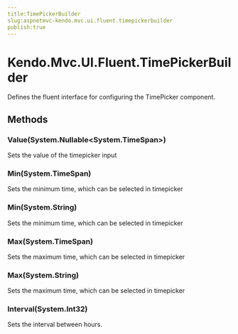 ```yaml
---
title:TimePickerBuilder
slug:aspnetmvc-kendo.mvc.ui.fluent.timepickerbuilder
publish:true
---
```


# Kendo.Mvc.UI.Fluent.TimePickerBuilder

Defines the fluent interface for configuring the TimePicker component.

## Methods

### Value(System.Nullable<System.TimeSpan>)
Sets the value of the timepicker input

### Min(System.TimeSpan)
Sets the minimum time, which can be selected in timepicker

### Min(System.String)
Sets the minimum time, which can be selected in timepicker

### Max(System.TimeSpan)
Sets the maximum time, which can be selected in timepicker

### Max(System.String)
Sets the maximum time, which can be selected in timepicker

### Interval(System.Int32)
Sets the interval between hours.